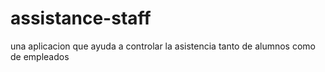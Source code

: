 # assistance-staff
una aplicacion que ayuda a controlar la asistencia tanto de alumnos como de empleados
